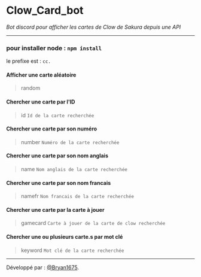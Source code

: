 # Clow_Card_bot
*Bot discord pour afficher les cartes de Clow de Sakura depuis une API*

***

### pour installer node : `npm install`

le prefixe est : `cc.`

#### Afficher une carte aléatoire
>random

#### Chercher une carte par l'ID
>id `Id de la carte recherchée`

#### Chercher une carte par son numéro
>number `Numéro de la carte recherchée`

#### Chercher une carte par son nom anglais
>name `Nom anglais de la carte recherchée`

#### Chercher une carte par son nom francais
>namefr `Nom francais de la carte recherchée`

#### Chercher une carte par la carte à jouer
>gamecard `Carte à jouer de la carte de clow recherchée`

#### Chercher une ou plusieurs carte.s par mot clé
>keyword `Mot clé de la carte recherchée`

*** 
Développé par : [@Bryan1675](https://github.com/Bryan1675 "Github de Bryan 1675").